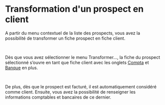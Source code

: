 # Transformation d'un prospect en client


A partir du menu contextuel de la liste des prospects, vous avez la 
 possibilité de transformer un fiche prospect en fiche client.


 


Dès que vous avez sélectionner le menu Transformer…, 
 la fiche du prospect sélectionné s’ouvre en tant que fiche client avec 
 les onglets [Compta](../3/Client/ClientOngletCompta.md) 
 et [Banque](../3/Client/ClientOngletBanques.md) en 
 plus.


 


De plus, dès que le prospect est facturé, il est automatiquement considéré 
 comme client. Ensuite, vous avez la possibilité de renseigner les informations 
 comptables et bancaires de ce dernier.


